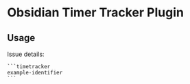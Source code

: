 # Obsidian Timer Tracker Plugin

## Usage

Issue details:

````makrdown
```timetracker
example-identifier
```
````

